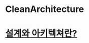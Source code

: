 # CleanArchitecture


[설계와 아키텍쳐란?](https://github.com/HwangWoonChun/CleanArchitecture/blob/master/clean_01.md)
===========
